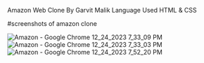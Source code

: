 Amazon Web Clone By Garvit Malik
Language Used HTML & CSS


#screenshots of amazon clone

![Amazon - Google Chrome 12_24_2023 7_33_09 PM](https://github.com/garvit794/amazon-project/assets/126544456/03ecd3ab-8831-4350-883f-73cbeb5272f7)
![Amazon - Google Chrome 12_24_2023 7_33_03 PM](https://github.com/garvit794/amazon-project/assets/126544456/9a2c9905-50c5-4e5d-8952-b86327c9c983)
![Amazon - Google Chrome 12_24_2023 7_52_20 PM](https://github.com/garvit794/amazon-project/assets/126544456/2cb47d0d-28ff-45fa-aaac-1cc735eda27e)
